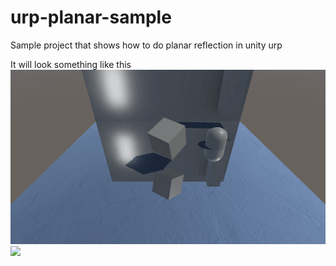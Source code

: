 # urp-planar-sample
Sample project that shows how to do planar reflection in unity urp

It will look something like this  
![](samplerender.gif)  
![](samplerender1.gif)  
